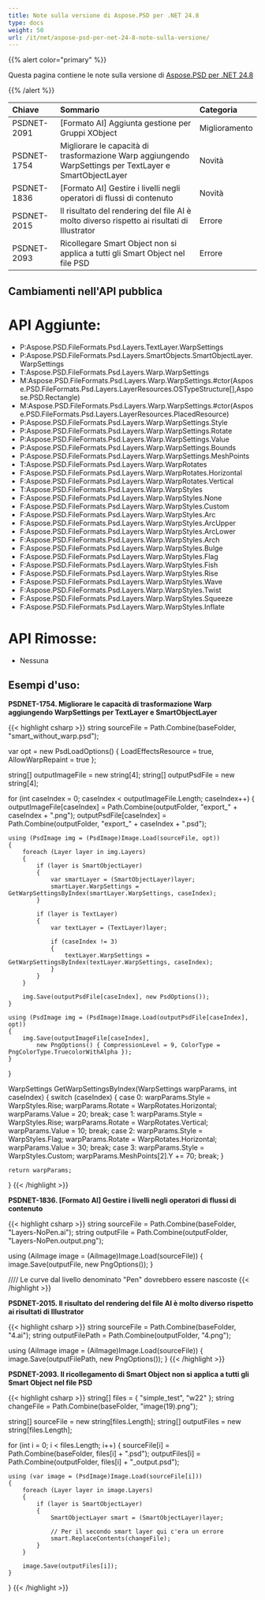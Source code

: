```yaml
---
title: Note sulla versione di Aspose.PSD per .NET 24.8
type: docs
weight: 50
url: /it/net/aspose-psd-per-net-24-8-note-sulla-versione/
---
```


{{% alert color="primary" %}}

Questa pagina contiene le note sulla versione di [Aspose.PSD per .NET 24.8](https://www.nuget.org/packages/Aspose.PSD/)

{{% /alert %}}

| **Chiave**  | **Sommario**                                                                                       | **Categoria** |
|:------------|:---------------------------------------------------------------------------------------------------|:-------------|
| PSDNET-2091 | [Formato AI] Aggiunta gestione per Gruppi XObject                                                   | Miglioramento |
| PSDNET-1754 | Migliorare le capacità di trasformazione Warp aggiungendo WarpSettings per TextLayer e SmartObjectLayer | Novità       |
| PSDNET-1836 | [Formato AI] Gestire i livelli negli operatori di flussi di contenuto                               | Novità       |
| PSDNET-2015 | Il risultato del rendering del file AI è molto diverso rispetto ai risultati di Illustrator       | Errore       |
| PSDNET-2093 | Ricollegare Smart Object non si applica a tutti gli Smart Object nel file PSD                    | Errore       |

## **Cambiamenti nell'API pubblica**
# **API Aggiunte:**

- P:Aspose.PSD.FileFormats.Psd.Layers.TextLayer.WarpSettings
- P:Aspose.PSD.FileFormats.Psd.Layers.SmartObjects.SmartObjectLayer.WarpSettings
- T:Aspose.PSD.FileFormats.Psd.Layers.Warp.WarpSettings
- M:Aspose.PSD.FileFormats.Psd.Layers.Warp.WarpSettings.#ctor(Aspose.PSD.FileFormats.Psd.Layers.LayerResources.OSTypeStructure[],Aspose.PSD.Rectangle)
- M:Aspose.PSD.FileFormats.Psd.Layers.Warp.WarpSettings.#ctor(Aspose.PSD.FileFormats.Psd.Layers.LayerResources.PlacedResource)
- P:Aspose.PSD.FileFormats.Psd.Layers.Warp.WarpSettings.Style
- P:Aspose.PSD.FileFormats.Psd.Layers.Warp.WarpSettings.Rotate
- P:Aspose.PSD.FileFormats.Psd.Layers.Warp.WarpSettings.Value
- P:Aspose.PSD.FileFormats.Psd.Layers.Warp.WarpSettings.Bounds
- P:Aspose.PSD.FileFormats.Psd.Layers.Warp.WarpSettings.MeshPoints
- T:Aspose.PSD.FileFormats.Psd.Layers.Warp.WarpRotates
- F:Aspose.PSD.FileFormats.Psd.Layers.Warp.WarpRotates.Horizontal
- F:Aspose.PSD.FileFormats.Psd.Layers.Warp.WarpRotates.Vertical
- T:Aspose.PSD.FileFormats.Psd.Layers.Warp.WarpStyles
- F:Aspose.PSD.FileFormats.Psd.Layers.Warp.WarpStyles.None
- F:Aspose.PSD.FileFormats.Psd.Layers.Warp.WarpStyles.Custom
- F:Aspose.PSD.FileFormats.Psd.Layers.Warp.WarpStyles.Arc
- F:Aspose.PSD.FileFormats.Psd.Layers.Warp.WarpStyles.ArcUpper
- F:Aspose.PSD.FileFormats.Psd.Layers.Warp.WarpStyles.ArcLower
- F:Aspose.PSD.FileFormats.Psd.Layers.Warp.WarpStyles.Arch
- F:Aspose.PSD.FileFormats.Psd.Layers.Warp.WarpStyles.Bulge
- F:Aspose.PSD.FileFormats.Psd.Layers.Warp.WarpStyles.Flag
- F:Aspose.PSD.FileFormats.Psd.Layers.Warp.WarpStyles.Fish
- F:Aspose.PSD.FileFormats.Psd.Layers.Warp.WarpStyles.Rise
- F:Aspose.PSD.FileFormats.Psd.Layers.Warp.WarpStyles.Wave
- F:Aspose.PSD.FileFormats.Psd.Layers.Warp.WarpStyles.Twist
- F:Aspose.PSD.FileFormats.Psd.Layers.Warp.WarpStyles.Squeeze
- F:Aspose.PSD.FileFormats.Psd.Layers.Warp.WarpStyles.Inflate

# **API Rimosse:**
- Nessuna

## **Esempi d'uso:**

**PSDNET-1754. Migliorare le capacità di trasformazione Warp aggiungendo WarpSettings per TextLayer e SmartObjectLayer**

{{< highlight csharp >}}
string sourceFile = Path.Combine(baseFolder, "smart_without_warp.psd");

var opt = new PsdLoadOptions()
{
    LoadEffectsResource = true,
    AllowWarpRepaint = true
};

string[] outputImageFile = new string[4];
string[] outputPsdFile = new string[4];

for (int caseIndex = 0; caseIndex < outputImageFile.Length; caseIndex++)
{
    outputImageFile[caseIndex] = Path.Combine(outputFolder, "export_" + caseIndex + ".png");
    outputPsdFile[caseIndex] = Path.Combine(outputFolder, "export_" + caseIndex + ".psd");

    using (PsdImage img = (PsdImage)Image.Load(sourceFile, opt))
    {
        foreach (Layer layer in img.Layers)
        {
            if (layer is SmartObjectLayer)
            {
                var smartLayer = (SmartObjectLayer)layer;
                smartLayer.WarpSettings = GetWarpSettingsByIndex(smartLayer.WarpSettings, caseIndex);
            }

            if (layer is TextLayer)
            {
                var textLayer = (TextLayer)layer;

                if (caseIndex != 3)
                {
                    textLayer.WarpSettings = GetWarpSettingsByIndex(textLayer.WarpSettings, caseIndex);
                }
            }
        }

        img.Save(outputPsdFile[caseIndex], new PsdOptions());
    }

    using (PsdImage img = (PsdImage)Image.Load(outputPsdFile[caseIndex], opt))
    {
        img.Save(outputImageFile[caseIndex],
            new PngOptions() { CompressionLevel = 9, ColorType = PngColorType.TruecolorWithAlpha });
    }
}

WarpSettings GetWarpSettingsByIndex(WarpSettings warpParams, int caseIndex)
{
    switch (caseIndex)
    {
        case 0:
            warpParams.Style = WarpStyles.Rise;
            warpParams.Rotate = WarpRotates.Horizontal;
            warpParams.Value = 20;
            break;
        case 1:
            warpParams.Style = WarpStyles.Rise;
            warpParams.Rotate = WarpRotates.Vertical;
            warpParams.Value = 10;
            break;
        case 2:
            warpParams.Style = WarpStyles.Flag;
            warpParams.Rotate = WarpRotates.Horizontal;
            warpParams.Value = 30;
            break;
        case 3:
            warpParams.Style = WarpStyles.Custom;
            warpParams.MeshPoints[2].Y += 70;
            break;
    }

    return warpParams;
}
{{< /highlight >}}

**PSDNET-1836. [Formato AI] Gestire i livelli negli operatori di flussi di contenuto**

{{< highlight csharp >}}
string sourceFile = Path.Combine(baseFolder, "Layers-NoPen.ai");
string outputFile = Path.Combine(outputFolder, "Layers-NoPen.output.png");

using (AiImage image = (AiImage)Image.Load(sourceFile))
{
    image.Save(outputFile, new PngOptions());
}

//// Le curve dal livello denominato "Pen" dovrebbero essere nascoste
{{< /highlight >}}

**PSDNET-2015. Il risultato del rendering del file AI è molto diverso rispetto ai risultati di Illustrator**

{{< highlight csharp >}}
string sourceFile = Path.Combine(baseFolder, "4.ai");
string outputFilePath = Path.Combine(outputFolder, "4.png");

using (AiImage image = (AiImage)Image.Load(sourceFile))
{
    image.Save(outputFilePath, new PngOptions());
}
{{< /highlight >}}

**PSDNET-2093. Il ricollegamento di Smart Object non si applica a tutti gli Smart Object nel file PSD**

{{< highlight csharp >}}
string[] files = { "simple_test", "w22" };
string changeFile = Path.Combine(baseFolder, "image(19).png");

string[] sourceFile = new string[files.Length];
string[] outputFiles = new string[files.Length];

for (int i = 0; i < files.Length; i++)
{
    sourceFile[i] = Path.Combine(baseFolder, files[i] + ".psd");
    outputFiles[i] = Path.Combine(outputFolder, files[i] + "_output.psd");

    using (var image = (PsdImage)Image.Load(sourceFile[i]))
    {
        foreach (Layer layer in image.Layers)
        {
            if (layer is SmartObjectLayer)
            {
                SmartObjectLayer smart = (SmartObjectLayer)layer;

                // Per il secondo smart layer qui c'era un errore
                smart.ReplaceContents(changeFile);
            }
        }

        image.Save(outputFiles[i]);
    }
}
{{< /highlight >}}
